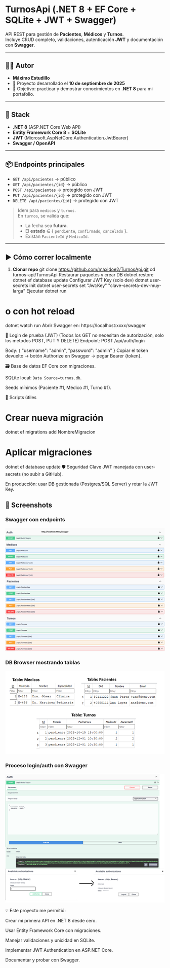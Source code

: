 # TurnosApi (.NET 8 + EF Core + SQLite + JWT + Swagger)

API REST para gestión de **Pacientes**, **Médicos** y **Turnos**.  
Incluye CRUD completo, validaciones, autenticación **JWT** y documentación con **Swagger**.

---

## 👨‍💻 Autor
- **Máximo Estudillo**
- 📅 Proyecto desarrollado el **10 de septiembre de 2025**
- 🎯 Objetivo: practicar y demostrar conocimientos en **.NET 8** para mi portafolio.

---

## 🚀 Stack
- **.NET 8** (ASP.NET Core Web API)
- **Entity Framework Core 8** + **SQLite**
- **JWT** (Microsoft.AspNetCore.Authentication.JwtBearer)
- **Swagger / OpenAPI**

---

## 📦 Endpoints principales
- `GET /api/pacientes` → público
- `GET /api/pacientes/{id}` → público
- `POST /api/pacientes` → protegido con JWT
- `PUT /api/pacientes/{id}` → protegido con JWT
- `DELETE /api/pacientes/{id}` → protegido con JWT

> Idem para `medicos` y `turnos`.  
> En `turnos`, se valida que:
> - La fecha sea **futura**.  
> - El **estado** ∈ { `pendiente`, `confirmado`, `cancelado` }.  
> - Existan `PacienteId` y `MedicoId`.

---

## ▶️ Cómo correr localmente

1. **Clonar repo**
git clone https://github.com/maxidoe2/TurnosApi.git
cd turnos-api/TurnosApi
Restaurar paquetes y crear DB
dotnet restore
dotnet ef database update
Configurar JWT Key (solo dev)
dotnet user-secrets init
dotnet user-secrets set "Jwt:Key" "clave-secreta-dev-muy-larga"
Ejecutar
dotnet run
# o con hot reload
dotnet watch run
Abrir Swagger en: https://localhost:xxxx/swagger

🔐 Login de prueba (JWT) (Todos los GET no necesitan de autorización, solo los metodos POST, PUT Y DELETE)
Endpoint: POST /api/auth/login

Body:
{ "username": "admin", "password": "admin" }
Copiar el token devuelto → botón Authorize en Swagger → pegar Bearer {token}.

🗃️ Base de datos
EF Core con migraciones.

SQLite local: `Data Source=turnos.db`.

Seeds mínimos (Paciente #1, Médico #1, Turno #1).

🧰 Scripts útiles
# Crear nueva migración
dotnet ef migrations add NombreMigracion
# Aplicar migraciones
dotnet ef database update
🛡️ Seguridad
Clave JWT manejada con user-secrets (no subir a GitHub).

En producción: usar DB gestionada (Postgres/SQL Server) y rotar la JWT Key.

## 📸 Screenshots

### Swagger con endpoints
![Swagger UI](docs/SwaggerEndpoints.png)

### DB Browser mostrando tablas
![DB Browser](docs/TablasDB.png)

### Proceso login/auth con Swagger
![Auth Process](docs/AuthNET.png)

💡 Este proyecto me permitió:

Crear mi primera API en .NET 8 desde cero.

Usar Entity Framework Core con migraciones.

Manejar validaciones y unicidad en SQLite.

Implementar JWT Authentication en ASP.NET Core.

Documentar y probar con Swagger.
